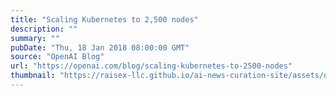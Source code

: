 ```yaml
---
title: "Scaling Kubernetes to 2,500 nodes"
description: ""
summary: ""
pubDate: "Thu, 18 Jan 2018 08:00:00 GMT"
source: "OpenAI Blog"
url: "https://openai.com/blog/scaling-kubernetes-to-2500-nodes"
thumbnail: "https://raisex-llc.github.io/ai-news-curation-site/assets/openai_logo.png"
---
```


